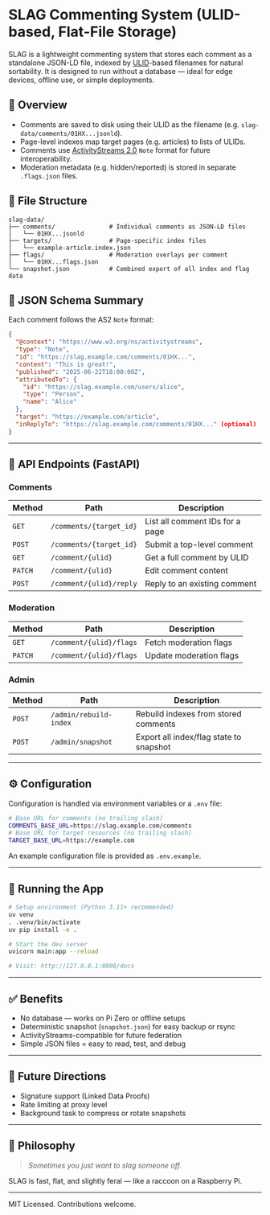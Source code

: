 # SLAG Commenting System (ULID-based, Flat-File Storage)

SLAG is a lightweight commenting system that stores each comment as a standalone JSON-LD file, indexed by [ULID](https://github.com/ulid/spec)-based filenames for natural sortability. It is designed to run without a database — ideal for edge devices, offline use, or simple deployments.

## 🔧 Overview

- Comments are saved to disk using their ULID as the filename (e.g. `slag-data/comments/01HX...jsonld`).
- Page-level indexes map target pages (e.g. articles) to lists of ULIDs.
- Comments use [ActivityStreams 2.0](https://www.w3.org/TR/activitystreams-core/) `Note` format for future interoperability.
- Moderation metadata (e.g. hidden/reported) is stored in separate `.flags.json` files.

## 📂 File Structure

```text
slag-data/
├── comments/               # Individual comments as JSON-LD files
│   └── 01HX...jsonld
├── targets/                # Page-specific index files
│   └── example-article.index.json
├── flags/                  # Moderation overlays per comment
│   └── 01HX...flags.json
└── snapshot.json           # Combined export of all index and flag data
```

## 📘 JSON Schema Summary

Each comment follows the AS2 `Note` format:

```json
{
  "@context": "https://www.w3.org/ns/activitystreams",
  "type": "Note",
  "id": "https://slag.example.com/comments/01HX...",
  "content": "This is great!",
  "published": "2025-06-22T18:00:00Z",
  "attributedTo": {
    "id": "https://slag.example.com/users/alice",
    "type": "Person",
    "name": "Alice"
  },
  "target": "https://example.com/article",
  "inReplyTo": "https://slag.example.com/comments/01HX..." (optional)
}
```

---

## 🧪 API Endpoints (FastAPI)

### Comments

| Method | Path                                  | Description                            |
|--------|---------------------------------------|----------------------------------------|
| `GET`  | `/comments/{target_id}`               | List all comment IDs for a page        |
| `POST` | `/comments/{target_id}`               | Submit a top-level comment             |
| `GET`  | `/comment/{ulid}`                     | Get a full comment by ULID             |
| `PATCH`| `/comment/{ulid}`                     | Edit comment content                   |
| `POST` | `/comment/{ulid}/reply`               | Reply to an existing comment           |

### Moderation

| Method | Path                                  | Description                            |
|--------|---------------------------------------|----------------------------------------|
| `GET`  | `/comment/{ulid}/flags`               | Fetch moderation flags                 |
| `PATCH`| `/comment/{ulid}/flags`               | Update moderation flags                |

### Admin

| Method | Path                                  | Description                            |
|--------|---------------------------------------|----------------------------------------|
| `POST` | `/admin/rebuild-index`                | Rebuild indexes from stored comments   |
| `POST` | `/admin/snapshot`                     | Export all index/flag state to snapshot|

---

## ⚙️ Configuration

Configuration is handled via environment variables or a `.env` file:

```bash
# Base URL for comments (no trailing slash)
COMMENTS_BASE_URL=https://slag.example.com/comments
# Base URL for target resources (no trailing slash)
TARGET_BASE_URL=https://example.com
```

An example configuration file is provided as `.env.example`.

---

## 🚀 Running the App

```bash
# Setup environment (Python 3.11+ recommended)
uv venv
. .venv/bin/activate
uv pip install -e .

# Start the dev server
uvicorn main:app --reload

# Visit: http://127.0.0.1:8000/docs
```

---

## ✅ Benefits

- No database — works on Pi Zero or offline setups
- Deterministic snapshot (`snapshot.json`) for easy backup or rsync
- ActivityStreams-compatible for future federation
- Simple JSON files = easy to read, test, and debug

---

## 🧠 Future Directions

- Signature support (Linked Data Proofs)
- Rate limiting at proxy level
- Background task to compress or rotate snapshots

---

## 🦝 Philosophy
>
> *Sometimes you just want to slag someone off.*

SLAG is fast, flat, and slightly feral — like a raccoon on a Raspberry Pi.

---

MIT Licensed. Contributions welcome.
